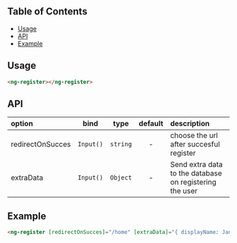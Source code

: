 ## Table of Contents
- [Usage](#usage)
- [API](#api)
- [Example](#example)

<a name="usage"/>

## Usage

```html
<ng-register></ng-register>
```

<a name="api"/>

## API
| option | bind  |  type  |   default    | description  |
|:---------------------|:------:|:------:|:------------:|:-------------------------------------------------------------------------------------------------|
| redirectOnSucces            | `Input()`  | `string` | - | choose the url after succesful register
| extraData            | `Input()`  | `Object` | - | Send extra data to the database on registering the user

<a name="example"/>

## Example
```html
<ng-register [redirectOnSucces]="/home" [extraData]="{ displayName: Jan }"></ng-register>
```